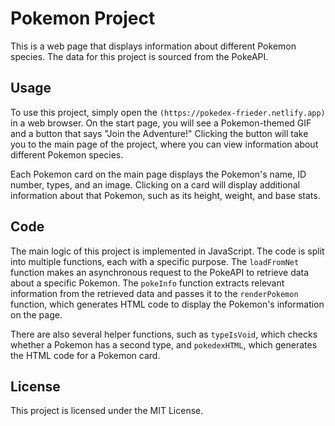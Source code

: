 # Pokemon Project

This is a web page that displays information about different Pokemon species. The data for this project is sourced from the PokeAPI.

## Usage

To use this project, simply open the `(https://pokedex-frieder.netlify.app)` in a web browser. On the start page, you will see a Pokemon-themed GIF and a button that says "Join the Adventure!" Clicking the button will take you to the main page of the project, where you can view information about different Pokemon species.

Each Pokemon card on the main page displays the Pokemon's name, ID number, types, and an image. Clicking on a card will display additional information about that Pokemon, such as its height, weight, and base stats.

## Code

The main logic of this project is implemented in JavaScript. The code is split into multiple functions, each with a specific purpose. The `loadFromNet` function makes an asynchronous request to the PokeAPI to retrieve data about a specific Pokemon. The `pokeInfo` function extracts relevant information from the retrieved data and passes it to the `renderPokemon` function, which generates HTML code to display the Pokemon's information on the page.

There are also several helper functions, such as `typeIsVoid`, which checks whether a Pokemon has a second type, and `pokedexHTML`, which generates the HTML code for a Pokemon card.

## License

This project is licensed under the MIT License.
